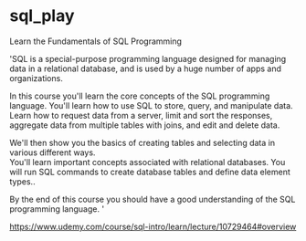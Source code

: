 # sql_play
Learn the Fundamentals of SQL Programming


'SQL is a special-purpose programming language designed for managing data in a relational database, and is used by a huge number of apps and organizations.

 In this course you'll learn the core concepts of the SQL programming language. You'll learn how to use SQL to store, query, and manipulate data. 
Learn how to request data from a server, limit and sort the responses, aggregate data from multiple tables with joins, and edit and delete data. 

We'll then show you the basics of creating tables and selecting data in various different ways.  
You'll learn important concepts associated with relational databases. You will run SQL commands to create database tables and define data element types..

 By the end of this course you should have a good understanding of the SQL programming language. '
 
 
 
 https://www.udemy.com/course/sql-intro/learn/lecture/10729464#overview
